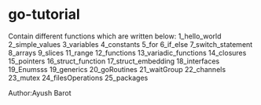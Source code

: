 # go-tutorial
Contain different functions which are written below:
1_hello_world
2_simple_values
3_variables
4_constants
5_for
6_if_else
7_switch_statement
8_arrays
9_slices
11_range
12_functions
13_variadic_functions
14_closures
15_pointers
16_struct_function
17_struct_embedding
18_interfaces
19_Enumsss
19_generics
20_goRoutines
21_waitGroup
22_channels
23_mutex
24_filesOperations
25_packages

Author:Ayush Barot
